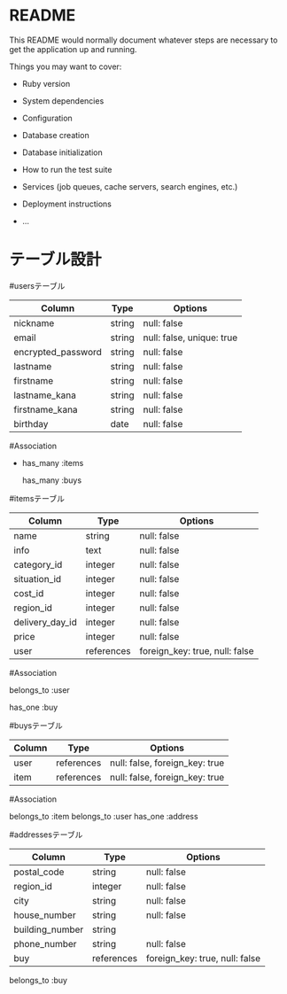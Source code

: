 # README

This README would normally document whatever steps are necessary to get the
application up and running.

Things you may want to cover:

* Ruby version

* System dependencies

* Configuration

* Database creation

* Database initialization

* How to run the test suite

* Services (job queues, cache servers, search engines, etc.)

* Deployment instructions

* ...

# テーブル設計

#usersテーブル

| Column                          | Type   | Options     |
| ------------------              | ------ | ----------- |
| nickname                        | string | null: false |
| email                           | string | null: false, unique: true |
| encrypted_password              | string | null: false |
| lastname                        | string | null: false |
| firstname                       | string | null: false |
| lastname_kana                   | string | null: false |
| firstname_kana                  | string | null: false |
| birthday                        | date   | null: false |

#Association


- has_many :items

  has_many :buys

#itemsテーブル

| Column            | Type        | Options     |
| ------            | -----       | ----------- |
| name              | string      | null: false |
| info              | text        | null: false |
| category_id       | integer     | null: false |
| situation_id      | integer     | null: false |
| cost_id           | integer     | null: false |
| region_id         | integer     | null: false |
| delivery_day_id   | integer     | null: false |
| price             | integer     | null: false |
| user              | references  | foreign_key: true, null: false |

#Association
  
  belongs_to :user

  has_one :buy


#buysテーブル

| Column   | Type       | Options      |
| ------   | ---------- | -------------|
| user     | references | null: false, foreign_key: true |
| item     | references | null: false, foreign_key: true |

#Association

 belongs_to :item
 belongs_to :user
 has_one :address

#addressesテーブル

| Column                           | Type   | Options     |
| ------                           | -------| -------------|
| postal_code                      | string | null: false |
| region_id                        | integer | null: false |
| city                             | string | null: false |
| house_number                     | string | null: false |
| building_number                  | string |             |
| phone_number                     | string | null: false |
| buy                              | references  | foreign_key: true, null: false |

belongs_to :buy
